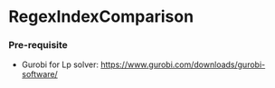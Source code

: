 # RegexIndexComparison

### Pre-requisite

- Gurobi for Lp solver: https://www.gurobi.com/downloads/gurobi-software/

